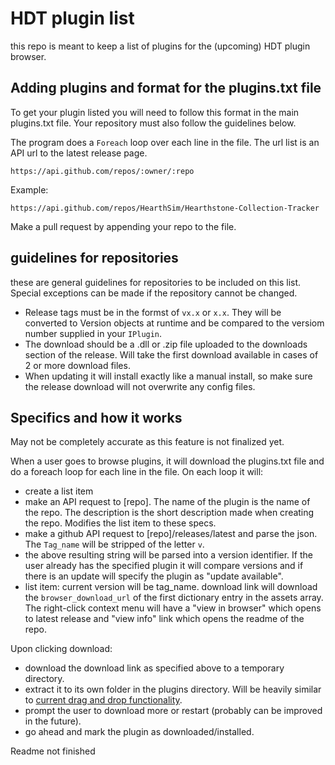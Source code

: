 # HDT plugin list

this repo is meant to keep a list of plugins for the (upcoming) HDT plugin browser.

## Adding plugins and format for the plugins.txt file

To get your plugin listed you will need to follow this format in the main plugins.txt file. Your repository must also follow the guidelines below.

The program does a `Foreach` loop over each line in the file. The url list is an API url to the latest release page.

```
https://api.github.com/repos/:owner/:repo
```
Example:
```
https://api.github.com/repos/HearthSim/Hearthstone-Collection-Tracker
```

Make a pull request by appending your repo to the file.

## guidelines for repositories

these are general guidelines for repositories to be included on this list. Special exceptions can be made if the repository cannot be changed. 

* Release tags must be in the formst of `vx.x` or `x.x`. They will be converted to Version objects at runtime and be compared to the versiom number supplied in your `IPlugin`.
* The download should be a .dll or .zip file uploaded to the downloads section of the release. Will take the first download available in cases of 2 or more download files.
* When updating it will install exactly like a manual install, so make sure the release download will not overwrite any config files.

## Specifics and how it works

May not be completely accurate as this feature is not finalized yet.

When a user goes to browse plugins, it will download the plugins.txt file and do a foreach loop for each line in the file. On each loop it will:

* create a list item
* make an API request to [repo]. The name of the plugin is the name of the repo. The description is the short description made when creating the repo. Modifies the list item to these specs.
* make a github API request to [repo]/releases/latest and parse the json. The `Tag_name` will be stripped of the letter `v`. 
* the above resulting string will be parsed into a version identifier. If the user already has the specified plugin it will compare versions and if there is an update will specify the plugin as "update available".
* list item: current version will be tag_name. download link will download the `browser_download_url` of the first dictionary entry in the assets array. The right-click context menu will have a "view in browser" which opens to latest release and "view info" link which opens the readme of the repo.

Upon clicking download:

* download the download link as specified above to a temporary directory.
* extract it to its own folder in the plugins directory. Will be heavily similar to [current drag and drop functionality](https://github.com/HearthSim/Hearthstone-Deck-Tracker/blob/master/Hearthstone%20Deck%20Tracker/FlyoutControls/Options/Tracker/TrackerPlugins.xaml.cs#L68).
* prompt the user to download more or restart (probably can be improved in the future).
* go ahead and mark the plugin as downloaded/installed.

Readme not finished
